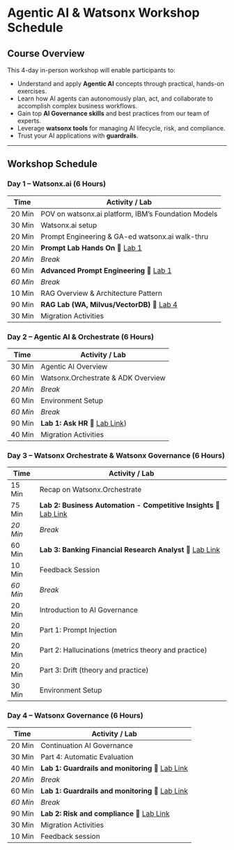 # Agentic AI & Watsonx Workshop Schedule

## Course Overview
This 4-day in-person workshop will enable participants to:  
- Understand and apply **Agentic AI** concepts through practical, hands-on exercises.  
- Learn how AI agents can autonomously plan, act, and collaborate to accomplish complex business workflows.  
- Gain top **AI Governance skills** and best practices from our team of experts.  
- Leverage **watsonx tools** for managing AI lifecycle, risk, and compliance.  
- Trust your AI applications with **guardrails**.

---

## Workshop Schedule

### Day 1 – Watsonx.ai (6 Hours)
| Time | Activity / Lab |
|------|----------------|
| 20 Min | POV on watsonx.ai platform, IBM’s Foundation Models |
| 30 Min | Watsonx.ai setup |
| 20 Min | Prompt Engineering & GA-ed watsonx.ai walk-thru |
| 20 Min | **Prompt Lab Hands On** 🔗 [Lab 1](watsonx.ai/lab-01-prompt-engineering) |
| *20 Min* | *Break* |
| 60 Min | **Advanced Prompt Engineering** 🔗 [Lab 1](watsonx.ai/lab-01-prompt-engineering) |
| *60 Min* | *Break* |
| 10 Min | RAG Overview & Architecture Pattern |
| 90 Min | **RAG Lab (WA, Milvus/VectorDB)** 🔗 [Lab 4](watsonx.ai/lab-04-agentic-rag-milvus) |
| 30 Min | Migration Activities |

### Day 2 – Agentic AI & Orchestrate (6 Hours)
| Time | Activity / Lab |
|------|----------------|
| 30 Min | Agentic AI Overview |
| 60 Min | Watsonx.Orchestrate & ADK Overview |
| *20 Min* | *Break* |
| 60 Min | Environment Setup |
| *60 Min* | *Break* |
| 90 Min | **Lab 1: Ask HR** 🔗 [Lab Link](https://github.com/shancs09/pearson-agenti-ai-workshop/tree/main/agentic-ai/usecases/ask-hr)) |
| 40 Min | Migration Activities |

### Day 3 – Watsonx Orchestrate & Watsonx Governance (6 Hours)
| Time | Activity / Lab |
|------|----------------|
| 15 Min | Recap on Watsonx.Orchestrate |
| 75 Min | **Lab 2: Business Automation - Competitive Insights** 🔗 [Lab Link](#add-link) |
| *20 Min* | *Break* |
| 60 Min | **Lab 3: Banking Financial Research Analyst** 🔗 [Lab Link](#add-link) |
| 10 Min | Feedback Session |
| *60 Min* | *Break* |
| 20 Min | Introduction to AI Governance |
| 20 Min | Part 1: Prompt Injection |
| 20 Min | Part 2: Hallucinations (metrics theory and practice) |
| 20 Min | Part 3: Drift (theory and practice) |
| 30 Min | Environment Setup |

### Day 4 – Watsonx Governance (6 Hours)
| Time | Activity / Lab |
|------|----------------|
| 20 Min | Continuation AI Governance |
| 30 Min | Part 4: Automatic Evaluation |
| 40 Min | **Lab 1: Guardrails and monitoring** 🔗 [Lab Link](#add-link) |
| *20 Min* | *Break* |
| 60 Min | **Lab 1: Guardrails and monitoring** 🔗 [Lab Link](#add-link) |
| *60 Min* | *Break* |
| 90 Min | **Lab 2: Risk and compliance** 🔗 [Lab Link](#add-link) |
| 30 Min | Migration Activities |
| 10 Min | Feedback session |
